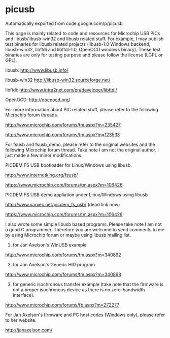 # picusb
Automatically exported from code.google.com/p/picusb

This page is mainly related to code and resources for Microchip USB PICs and libusb/libusb-win32 and libusb related stuff. For example, I may publish test binaries for libusb related projects (libusb-1.0 Windows backend, libusb-win32, libftdi and libftdi-1.0, OpenOCD windows binary). These test binaries are only for testing purpose and please follow the license (LGPL or GPL).

libusb: http://www.libusb.info/

libusb-win32 http://libusb-win32.sourceforge.net/

libftdi: http://www.intra2net.com/en/developer/libftdi/

OpenOCD: http://openocd.org/


For more information about PIC related stuff, please refer to the following Microchip forum threads.

http://www.microchip.com/forums/tm.aspx?m=235427

http://www.microchip.com/forums/tm.aspx?m=123533

For fsusb and fsusb\_demo, please refer to the original websites and the following Microchip forum thread. Take note I am not the original author. I just made a few minor modifications.

PICDEM FS USB bootloader for Linux/Windows using libusb. <p>

http://www.internetking.org/fsusb/ 

https://www.microchip.com/forums/tm.aspx?m=106426

PICDEM FS USB demo appliation under Linux/Windows using libusb
  
http://www.varxec.net/picdem_fs_usb/ (dead link now)<br>

https://www.microchip.com/forums/tm.aspx?m=106426

I also wrote some simple libusb based programs. Please take note I am not a good C programmer. Therefore you are welcome to send comments to me by using Microchip forum or maybe using libusb mailing list.

1) for Jan Axelson's WinUSB example<br>

http://www.microchip.com/forums/tm.aspx?m=340892

2) for Jan Axelson's Generic HID program<br>

http://www.microchip.com/forums/tm.aspx?m=340898

3) for generic isochronous transfer example (take note that the firmware is not a proper isochronous device as there is no zero-bandwidth interface).
  
http://www.microchip.com/forums/fb.aspx?m=272277

For Jan Axelson's firmware and PC host codes (Windows only), please refer to her website.<br>

http://janaxelson.com/

